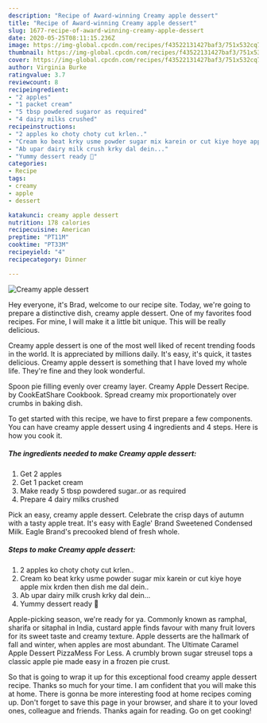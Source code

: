 ```yaml
---
description: "Recipe of Award-winning Creamy apple dessert"
title: "Recipe of Award-winning Creamy apple dessert"
slug: 1677-recipe-of-award-winning-creamy-apple-dessert
date: 2020-05-25T08:11:15.236Z
image: https://img-global.cpcdn.com/recipes/f43522131427baf3/751x532cq70/creamy-apple-dessert-recipe-main-photo.jpg
thumbnail: https://img-global.cpcdn.com/recipes/f43522131427baf3/751x532cq70/creamy-apple-dessert-recipe-main-photo.jpg
cover: https://img-global.cpcdn.com/recipes/f43522131427baf3/751x532cq70/creamy-apple-dessert-recipe-main-photo.jpg
author: Virginia Burke
ratingvalue: 3.7
reviewcount: 8
recipeingredient:
- "2 apples"
- "1 packet cream"
- "5 tbsp powdered sugaror as required"
- "4 dairy milks crushed"
recipeinstructions:
- "2 apples ko choty choty cut krlen.."
- "Cream ko beat krky usme powder sugar mix karein or cut kiye hoye apple mix krden then dish me dal dein.."
- "Ab upar dairy milk crush krky dal dein..."
- "Yummy dessert ready 🥰"
categories:
- Recipe
tags:
- creamy
- apple
- dessert

katakunci: creamy apple dessert 
nutrition: 178 calories
recipecuisine: American
preptime: "PT11M"
cooktime: "PT33M"
recipeyield: "4"
recipecategory: Dinner

---
```



![Creamy apple dessert](https://img-global.cpcdn.com/recipes/f43522131427baf3/751x532cq70/creamy-apple-dessert-recipe-main-photo.jpg)

Hey everyone, it's Brad, welcome to our recipe site. Today, we're going to prepare a distinctive dish, creamy apple dessert. One of my favorites food recipes. For mine, I will make it a little bit unique. This will be really delicious.

Creamy apple dessert is one of the most well liked of recent trending foods in the world. It is appreciated by millions daily. It's easy, it's quick, it tastes delicious. Creamy apple dessert is something that I have loved my whole life. They're fine and they look wonderful.

Spoon pie filling evenly over creamy layer. Creamy Apple Dessert Recipe. by CookEatShare Cookbook. Spread creamy mix proportionately over crumbs in baking dish.


To get started with this recipe, we have to first prepare a few components. You can have creamy apple dessert using 4 ingredients and 4 steps. Here is how you cook it.

<!--inarticleads1-->

##### The ingredients needed to make Creamy apple dessert:

1. Get 2 apples
1. Get 1 packet cream
1. Make ready 5 tbsp powdered sugar..or as required
1. Prepare 4 dairy milks crushed


Pick an easy, creamy apple dessert. Celebrate the crisp days of autumn with a tasty apple treat. It&#39;s easy with Eagle&#39; Brand Sweetened Condensed Milk. Eagle Brand&#39;s precooked blend of fresh whole. 

<!--inarticleads2-->

##### Steps to make Creamy apple dessert:

1. 2 apples ko choty choty cut krlen..
1. Cream ko beat krky usme powder sugar mix karein or cut kiye hoye apple mix krden then dish me dal dein..
1. Ab upar dairy milk crush krky dal dein...
1. Yummy dessert ready 🥰


Apple-picking season, we&#39;re ready for ya. Commonly known as ramphal, sharifa or sitaphal in India, custard apple finds favour with many fruit lovers for its sweet taste and creamy texture. Apple desserts are the hallmark of fall and winter, when apples are most abundant. The Ultimate Caramel Apple Dessert PizzaMess For Less. A crumbly brown sugar streusel tops a classic apple pie made easy in a frozen pie crust. 

So that is going to wrap it up for this exceptional food creamy apple dessert recipe. Thanks so much for your time. I am confident that you will make this at home. There is gonna be more interesting food at home recipes coming up. Don't forget to save this page in your browser, and share it to your loved ones, colleague and friends. Thanks again for reading. Go on get cooking!
